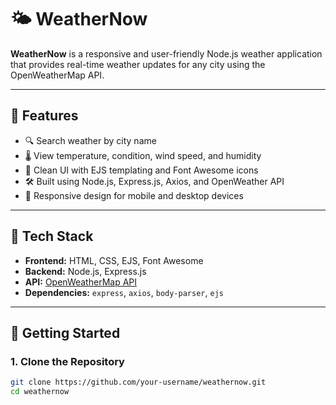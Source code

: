 # 🌤️ WeatherNow

**WeatherNow** is a responsive and user-friendly Node.js weather application that provides real-time weather updates for any city using the OpenWeatherMap API.

---

## 📌 Features

- 🔍 Search weather by city name
- 🌡️ View temperature, condition, wind speed, and humidity
- 🎨 Clean UI with EJS templating and Font Awesome icons
- 🛠️ Built using Node.js, Express.js, Axios, and OpenWeather API
- 📱 Responsive design for mobile and desktop devices

---

## 🧰 Tech Stack

- **Frontend:** HTML, CSS, EJS, Font Awesome
- **Backend:** Node.js, Express.js
- **API:** [OpenWeatherMap API](https://openweathermap.org/api)
- **Dependencies:** `express`, `axios`, `body-parser`, `ejs`

---

## 🚀 Getting Started

### 1. Clone the Repository

```bash
git clone https://github.com/your-username/weathernow.git
cd weathernow

